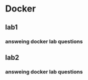 # Docker
## lab1
### answeing docker lab questions  


 
 

 ## lab2
 ### answeing docker lab questions  
 

 
 

